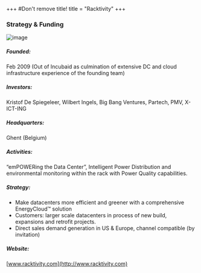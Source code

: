 +++
#Don't remove title!
title = "Racktivity"
+++
### Strategy & Funding

![image](img/racktivity_logo.png)

##### Founded:

Feb 2009 (Out of Incubaid as culmination of extensive DC and cloud infrastructure experience of the founding team)

##### Investors:

Kristof De Spiegeleer, Wilbert Ingels, Big Bang Ventures, Partech, PMV, X-ICT-ING

##### Headquarters:

Ghent (Belgium)

##### Activities:

“emPOWERing the Data Center”, Intelligent Power Distribution and environmental monitoring within the rack with Power Quality capabilities.

##### Strategy:

-   Make datacenters more efficient and greener with a comprehensive EnergyCloud™ solution
-   Customers: larger scale datacenters in process of new build, expansions and retrofit projects.
-   Direct sales demand generation in US & Europe, channel compatible (by invitation)

##### Website:

[www.racktivity.com](http://www.racktivity.com)
